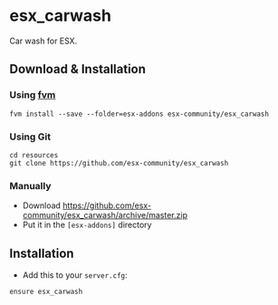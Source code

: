 # esx_carwash

Car wash for ESX.

## Download & Installation

### Using [fvm](https://github.com/qlaffont/fvm-installer)
```
fvm install --save --folder=esx-addons esx-community/esx_carwash
```

### Using Git
```
cd resources
git clone https://github.com/esx-community/esx_carwash
```

### Manually
- Download https://github.com/esx-community/esx_carwash/archive/master.zip
- Put it in the `[esx-addons]` directory

## Installation
- Add this to your `server.cfg`:

```
ensure esx_carwash
```

